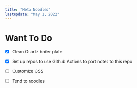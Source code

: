 ```yaml
---
title: "Meta Noodles"
lastupdate: "May 1, 2022"
---
```


# Want To Do
- [x] Clean Quartz boiler plate
- [x] Set up repos to use Github Actions to port notes to this repo
- [ ] Customize CSS
- [ ] Tend to noodles


